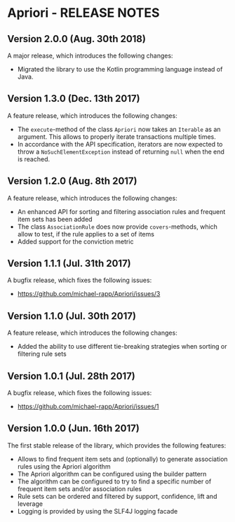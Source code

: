 # Apriori - RELEASE NOTES

## Version 2.0.0 (Aug. 30th 2018)

A major release, which introduces the following changes:

- Migrated the library to use the Kotlin programming language instead of Java.

## Version 1.3.0 (Dec. 13th 2017)

A feature release, which introduces the following changes:

- The `execute`-method of the class `Apriori` now takes an `Iterable` as an argument. This allows to properly iterate transactions multiple times.
- In accordance with the API specification, iterators are now expected to throw a `NoSuchElementException` instead of returning `null` when the end is reached.

## Version 1.2.0 (Aug. 8th 2017)

A feature release, which introduces the following changes:

- An enhanced API for sorting and filtering association rules and frequent item sets has been added
- The class `AssociationRule` does now provide `covers`-methods, which allow to test, if the rule applies to a set of items
- Added support for the conviction metric

## Version 1.1.1 (Jul. 31th 2017)

A bugfix release, which fixes the following issues:

- https://github.com/michael-rapp/Apriori/issues/3

## Version 1.1.0 (Jul. 30th 2017)

A feature release, which introduces the following changes:

- Added the ability to use different tie-breaking strategies when sorting or filtering rule sets

## Version 1.0.1 (Jul. 28th 2017)

A bugfix release, which fixes the following issues:

- https://github.com/michael-rapp/Apriori/issues/1

## Version 1.0.0 (Jun. 16th 2017)

The first stable release of the library, which provides the following features:

- Allows to find frequent item sets and (optionally) to generate association rules using the Apriori algorithm
- The Apriori algorithm can be configured using the builder pattern
- The algorithm can be configured to try to find a specific number of frequent item sets and/or association rules
- Rule sets can be ordered and filtered by support, confidence, lift and leverage
- Logging is provided by using the SLF4J logging facade